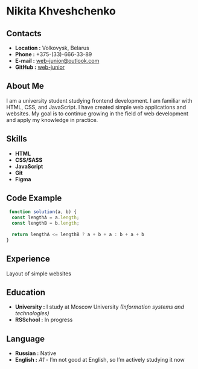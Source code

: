 # Nikita Khveshchenko

## Contacts

* **Location :** Volkovysk, Belarus
* **Phone :** +375-(33)-666-33-89
* **E-mail :** <web-junior@outlook.com>
* **GitHub :** [web-junior](https://github.com/Web-Junior)

## About Me

I am a university student studying frontend development. I am familiar with HTML, CSS, and JavaScript. I have created simple web applications and websites. My goal is to continue growing in the field of web development and apply my knowledge in practice.

## Skills

* **HTML**
* **CSS/SASS**
* **JavaScript**
* **Git**
* **Figma**

## Code Example

```javascript
 function solution(a, b) {
  const lengthA = a.length;
  const lengthB = b.length;
  
  return lengthA <= lengthB ? a + b + a : b + a + b
}
```

## Experience

Layout of simple websites

## Education

* **University :** I study at Moscow University *(Information systems and technologies)*
* **RSSchool :** In progress

## Language

* **Russian :** Native
* **English :** *A1* - I’m not good at English, so I’m actively studying it now
